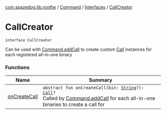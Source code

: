 [com.spazedog.lib.rootfw](../../../index.md) / [Command](../../index.md) / [Interfaces](../index.md) / [CallCreator](.)

# CallCreator

`interface CallCreator`

Can be used with [Command.addCall](../../add-call.md) to create custom [Call](../../-containers/-call/index.md) instances
for each registered all-in-one binary

### Functions

| Name | Summary |
|---|---|
| [onCreateCall](on-create-call.md) | `abstract fun onCreateCall(bin: `[`String`](https://kotlinlang.org/api/latest/jvm/stdlib/kotlin/-string/index.html)`?): `[`Call`](../../-containers/-call/index.md)`?`<br>Called by [Command.addCall](../../add-call.md) for each all-in-one binaries to create a call for |
